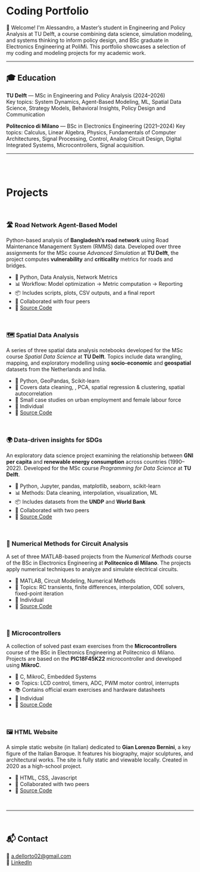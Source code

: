 # Coding Portfolio

👋 Welcome! I'm Alessandro, a Master’s student in Engineering and Policy Analysis at TU Delft, a course combining data science, simulation modeling, and systems thinking to inform policy design, and BSc graduate in Electronics Engineering at PoliMi. This portfolio showcases a selection of my coding and modeling projects for my academic work.

---

## 🎓 Education

**TU Delft** — MSc in Engineering and Policy Analysis (2024–2026)  
Key topics: System Dynamics, Agent-Based Modeling, ML, Spatial Data Science, Strategy Models, Behavioral Insights, Policy Design and Communication

**Politecnico di Milano** — BSc in Electronics Engineering (2021–2024)
Key topics: Calculus, Linear Algebra, Physics, Fundamentals of Computer Architectures, Signal Processing, Control, Analog Circuit Design, Digital Integrated Systems, Microcontrollers, Signal acquisition.


---

<br><br>

# Projects

<br>

### 🛣️ Road Network Agent-Based Model  
Python-based analysis of **Bangladesh’s road network** using Road Maintenance Management System (RMMS) data. Developed over three assignments for the MSc course *Advanced Simulation* at **TU Delft**, the project computes **vulnerability** and **criticality** metrics for roads and bridges.

- 📁 Python, Data Analysis, Network Metrics  
- 📊 Workflow: Model optimization → Metric computation → Reporting 
- 📦 Includes scripts, plots, CSV outputs, and a final report  
- 👥 Collaborated with four peers  
- 🔗 [Source Code](https://github.com/adellorto/Advanced_Simulation_Project)

<br>

### 🗺️ Spatial Data Analysis 
A series of three spatial data analysis notebooks developed for the MSc course *Spatial Data Science* at **TU Delft**. Topics include data wrangling, mapping, and exploratory modelling using **socio-economic** and **geospatial** datasets from the Netherlands and India.

- 📁 Python, GeoPandas, Scikit-learn
- 📍 Covers data cleaning, , PCA, spatial regression & clustering, spatial autocorrelation 
- 🧪 Small case studies on urban employment and female labour force 
- 👥 Individual
- 🔗 [Source Code](https://github.com/adellorto/SDS_Project_Individual)

<br>

### 🌍 Data-driven insights for SDGs
An exploratory data science project examining the relationship between **GNI per capita** and **renewable energy consumption** across countries (1990–2022). Developed for the MSc course *Programming for Data Science* at **TU Delft**.

- 📁 Python, Jupyter, pandas, matplotlib, seaborn, scikit-learn  
- 📊 Methods: Data cleaning, interpolation, visualization, ML  
- 📦 Includes datasets from the **UNDP** and **World Bank**  
- 👥 Collaborated with two peers  
- 🔗 [Source Code](https://github.com/adellorto/PFDS_project)

<br>

### 📐 Numerical Methods for Circuit Analysis 
A set of three MATLAB-based projects from the *Numerical Methods* course of the BSc in Electronics Engineering at **Politecnico di Milano**. The projects apply numerical techniques to analyze and simulate electrical circuits.

- 📁 MATLAB, Circuit Modeling, Numerical Methods  
- 🔧 Topics: RC transients, finite differences, interpolation, ODE solvers, fixed-point iteration
- 👥 Individual
- 🔗 [Source Code](https://github.com/adellorto/Numerical_Methods)

<br>

### 🔌 Microcontrollers  
A collection of solved past exam exercises from the **Microcontrollers** course of the BSc in Electronics Engineering at Politecnico di Milano. Projects are based on the **PIC18F45K22** microcontroller and developed using **MikroC**.

- 📁 C, MikroC, Embedded Systems  
- ⚙️ Topics: LCD control, timers, ADC, PWM motor control, interrupts   
- 📚 Contains official exam exercises and hardware datasheets
- 👥 Individual  
- 🔗 [Source Code](https://github.com/adellorto/Microcontrollers)

<br>

### 🖼️ HTML Website  
A simple static website (in Italian) dedicated to **Gian Lorenzo Bernini**, a key figure of the Italian Baroque. It features his biography, major sculptures, and architectural works. The site is fully static and viewable locally. Created in 2020 as a high-school project.

- 📁 HTML, CSS, Javascript  
- 👥 Collaborated with two peers  
- 🔗 [Source Code](https://github.com/adellorto/Gian_Lorenzo_Bernini)

<br>

---

<br>

## 📬 Contact

📧 [a.dellorto02@gmail.com](mailto:a.dellorto02@gmail.com)  
🔗 [LinkedIn](https://linkedin.com/in/alessandro-dellorto)
